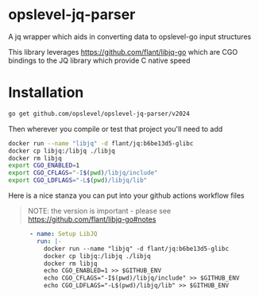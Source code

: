 # opslevel-jq-parser
A jq wrapper which aids in converting data to opslevel-go input structures

This library leverages https://github.com/flant/libjq-go which are CGO bindings to the JQ library which provide C native speed

#  Installation

```bash
go get github.com/opslevel/opslevel-jq-parser/v2024
```

Then wherever you compile or test that project you'll need to add

```bash
docker run --name "libjq" -d flant/jq:b6be13d5-glibc
docker cp libjq:/libjq ./libjq 
docker rm libjq
export CGO_ENABLED=1
export CGO_CFLAGS="-I$(pwd)/libjq/include"
export CGO_LDFLAGS="-L$(pwd)/libjq/lib"
```

Here is a nice stanza you can put into your github actions workflow files

> NOTE: the version is important - please see https://github.com/flant/libjq-go#notes

```yaml
      - name: Setup LibJQ
        run: |-
          docker run --name "libjq" -d flant/jq:b6be13d5-glibc
          docker cp libjq:/libjq ./libjq 
          docker rm libjq
          echo CGO_ENABLED=1 >> $GITHUB_ENV
          echo CGO_CFLAGS="-I$(pwd)/libjq/include" >> $GITHUB_ENV
          echo CGO_LDFLAGS="-L$(pwd)/libjq/lib" >> $GITHUB_ENV
```